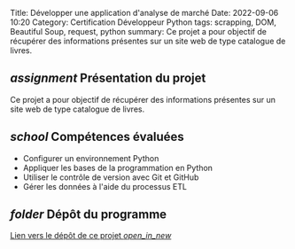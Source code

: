 Title: Développer une application d'analyse de marché
Date: 2022-09-06 10:20
Category: Certification Développeur Python
tags: scrapping, DOM, Beautiful Soup, request, python
summary: Ce projet a pour objectif de récupérer des informations présentes sur un site web de type catalogue de livres.

## <i class="medium material-icons">assignment</i> Présentation du projet

Ce projet a pour objectif de récupérer des informations présentes sur un site web de type catalogue de livres.

## <i class="medium material-icons">school</i> Compétences évaluées
- Configurer un environnement Python
- Appliquer les bases de la programmation en Python
- Utiliser le contrôle de version avec Git et GitHub
- Gérer les données à l'aide du processus ETL

## <i class="medium material-icons">folder</i>  Dépôt du programme
[Lien vers le dépôt de ce projet  <i class="tiny material-icons">open_in_new</i>](https://github.com/DelphinePythonique/projet2)


